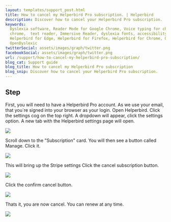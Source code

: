 ```yaml
---
layout: templates/support_post.html
title: How to cancel my Helperbird Pro subscription. | Helperbird
description: Discover how to cancel your Helperbird Pro subscription.
keywords:
  Dyslexia software, Reader Mode for Google Chrome, Voice typing for chrome, Text to speech for
  chrome,  text reader, Immersive Reader, dyslexia fonts, accessibility software, dyslexia software,
  Helperbird for Edge, Helperbird for Firefox, Helperbird for Chrome, Opendyslexic for Chrome,
  OpenDyslexic
twitterSocial: assets/images/graph/twitter.png
facebookSocial: assets/images/graph/twitter.png
url: /support/how-to-cancel-my-helperbird-pro-subscription/
blog_cat: Support guide
blog_title: How to cancel my Helperbird Pro subscription
blog_snip: Discover how to cancel your Helperbird Pro subscription.
---
```


## Step

First, you will need to have a Helperbird Pro account. As we use your email, that you\`re signed
into your browser as your login. Open Helperbird. Click the settings cog on the top right. A
dropdown will appear, click the settings option. A new tab with the Helperbird settings page will
open.

![](/assets/images/guide/cancel/open-settings-cog-click-settings.png)

Scroll down to the "Subscription" card. You will then see a button called Manage. Click it.

![](/assets/images/guide/cancel/click-manage.png)

This will bring up the Stripe settings Click the cancel subscription button.

![](/assets/images/guide/cancel/click-cancel.png)

Click the confirm cancel button.

![](/assets/images/guide/cancel/confirm-with-cancel-button.png)

Thats it, you are now cancel. You can renew at any time.

![](/assets/images/guide/cancel/you-are-now-cancel.png)
